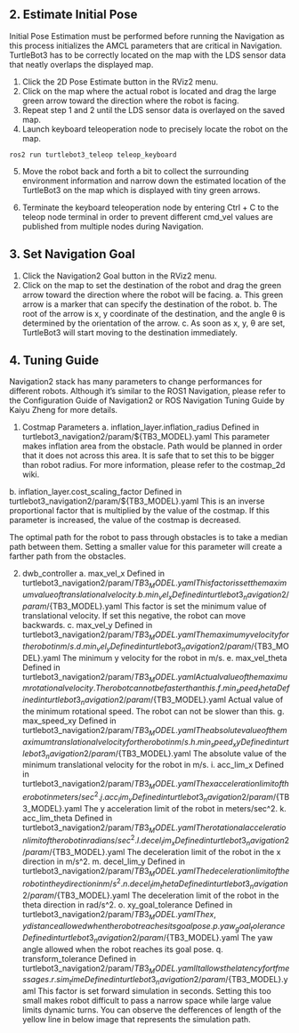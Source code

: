 ## 2. Estimate Initial Pose

Initial Pose Estimation must be performed before running the Navigation as this process initializes the AMCL parameters that are critical in Navigation. TurtleBot3 has to be correctly located on the map with the LDS sensor data that neatly overlaps the displayed map.

1. Click the 2D Pose Estimate button in the RViz2 menu.
2. Click on the map where the actual robot is located and drag the large green arrow toward the direction where the robot is facing.
3. Repeat step 1 and 2 until the LDS sensor data is overlayed on the saved map. 
4. Launch keyboard teleoperation node to precisely locate the robot on the map.

```
ros2 run turtlebot3_teleop teleop_keyboard
```

5. Move the robot back and forth a bit to collect the surrounding environment information and narrow down the estimated location of the TurtleBot3 on the map which is displayed with tiny green arrows.
 
6. Terminate the keyboard teleoperation node by entering Ctrl + C to the teleop node terminal in order to prevent different cmd_vel values are published from multiple nodes during Navigation.

## 3. Set Navigation Goal

1. Click the Navigation2 Goal button in the RViz2 menu.
2. Click on the map to set the destination of the robot and drag the green arrow toward the direction where the robot will be facing.
a. This green arrow is a marker that can specify the destination of the robot.
b. The root of the arrow is x, y coordinate of the destination, and the angle θ is determined by the orientation of the arrow.
c. As soon as x, y, θ are set, TurtleBot3 will start moving to the destination immediately. 

## 4. Tuning Guide

Navigation2 stack has many parameters to change performances for different robots. Although it’s similar to the ROS1 Navigation, please refer to the Configuration Guide of Navigation2 or ROS Navigation Tuning Guide by Kaiyu Zheng for more details.

1. Costmap Parameters
a. inflation_layer.inflation_radius
Defined in turtlebot3_navigation2/param/${TB3_MODEL}.yaml
This parameter makes inflation area from the obstacle. Path would be planned in order that it does not across this area. It is safe that to set this to be bigger than robot radius. For more information, please refer to the costmap_2d wiki.


b. inflation_layer.cost_scaling_factor
Defined in turtlebot3_navigation2/param/${TB3_MODEL}.yaml
This is an inverse proportional factor that is multiplied by the value of the costmap. If this parameter is increased, the value of the costmap is decreased.

The optimal path for the robot to pass through obstacles is to take a median path between them. Setting a smaller value for this parameter will create a farther path from the obstacles.

2. dwb_controller
a. max_vel_x
Defined in turtlebot3_navigation2/param/${TB3_MODEL}.yaml
This factor is set the maximum value of translational velocity.
b. min_vel_x
Defined in turtlebot3_navigation2/param/${TB3_MODEL}.yaml
This factor is set the minimum value of translational velocity. If set this negative, the robot can move backwards.
c. max_vel_y
Defined in turtlebot3_navigation2/param/${TB3_MODEL}.yaml
The maximum y velocity for the robot in m/s.
d. min_vel_y
Defined in turtlebot3_navigation2/param/${TB3_MODEL}.yaml
The minimum y velocity for the robot in m/s.
e. max_vel_theta
Defined in turtlebot3_navigation2/param/${TB3_MODEL}.yaml
Actual value of the maximum rotational velocity. The robot can not be faster than this.
f. min_speed_theta
Defined in turtlebot3_navigation2/param/${TB3_MODEL}.yaml
Actual value of the minimum rotational speed. The robot can not be slower than this.
g. max_speed_xy
Defined in turtlebot3_navigation2/param/${TB3_MODEL}.yaml
The absolute value of the maximum translational velocity for the robot in m/s.
h. min_speed_xy
Defined in turtlebot3_navigation2/param/${TB3_MODEL}.yaml
The absolute value of the minimum translational velocity for the robot in m/s.
i. acc_lim_x
Defined in turtlebot3_navigation2/param/${TB3_MODEL}.yaml
The x acceleration limit of the robot in meters/sec^2.
j. acc_lim_y
Defined in turtlebot3_navigation2/param/${TB3_MODEL}.yaml
The y acceleration limit of the robot in meters/sec^2.
k. acc_lim_theta
Defined in turtlebot3_navigation2/param/${TB3_MODEL}.yaml
The rotational acceleration limit of the robot in radians/sec^2.
l. decel_lim_x
Defined in turtlebot3_navigation2/param/${TB3_MODEL}.yaml
The deceleration limit of the robot in the x direction in m/s^2.
m. decel_lim_y
Defined in turtlebot3_navigation2/param/${TB3_MODEL}.yaml
The deceleration limit of the robot in the y direction in m/s^2.
n. decel_lim_theta
Defined in turtlebot3_navigation2/param/${TB3_MODEL}.yaml
The deceleration limit of the robot in the theta direction in rad/s^2.
o. xy_goal_tolerance
Defined in turtlebot3_navigation2/param/${TB3_MODEL}.yaml
The x,y distance allowed when the robot reaches its goal pose.
p. yaw_goal_tolerance
Defined in turtlebot3_navigation2/param/${TB3_MODEL}.yaml
The yaw angle allowed when the robot reaches its goal pose.
q. transform_tolerance
Defined in turtlebot3_navigation2/param/${TB3_MODEL}.yaml
It allows the latency for tf messages.
r. sim_time
Defined in turtlebot3_navigation2/param/${TB3_MODEL}.yaml
This factor is set forward simulation in seconds. Setting this too small makes robot difficult to pass a narrow space while large value limits dynamic turns. You can observe the defferences of length of the yellow line in below image that represents the simulation path.
